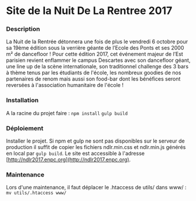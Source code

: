 # Site de la Nuit De La Rentree 2017

### Description

La Nuit de la Rentrée détonnera une fois de plus le vendredi 6 octobre pour sa 19ème édition sous la verrière géante de l’Ecole des Ponts et ses 2000 m² de dancefloor !
Pour cette édition 2017, cet événement majeur de l’Est parisien revient enflammer le campus Descartes avec son dancefloor géant, une line up de la scène internationale, son traditionnel challenge des 3 bars à thème tenus par les étudiants de l'école, les nombreux goodies de nos partenaires de renom mais aussi son food-bar dont les bénéfices seront reversées à l'association humanitaire de l'école !

### Installation

A la racine du projet faire :
`npm install`
`gulp build`

### Déploiement

Installer le projet. Si npm et gulp ne sont pas disponibles sur le serveur de production il suffit de copier les fichiers ndlr.min.css et ndlr.min.js générés en local par `gulp build`.
Le site est accessible à l'adresse [http://ndlr2017.enpc.org](http://ndlr2017.enpc.org).

### Maintenance

Lors d'une maintenance, il faut déplacer le .htaccess de utils/ dans www/ :
`mv utils/.htaccess www/`
